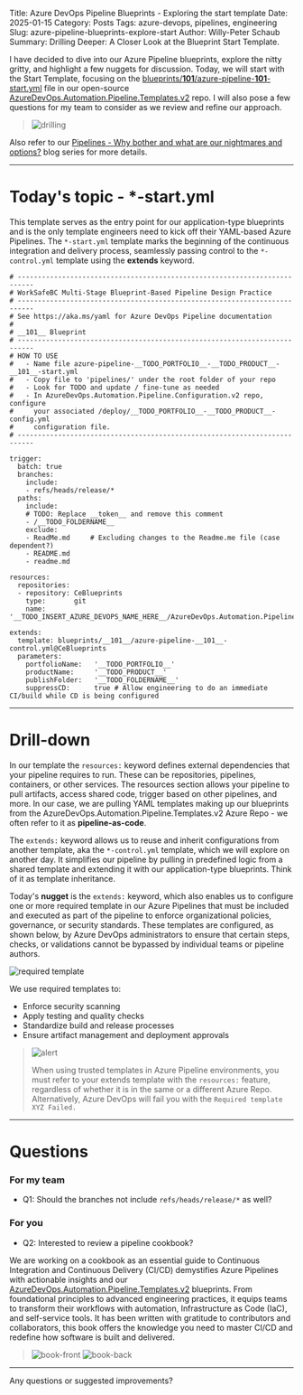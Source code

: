 Title: Azure DevOps Pipeline Blueprints - Exploring the start template
Date: 2025-01-15
Category: Posts
Tags: azure-devops, pipelines, engineering
Slug: azure-pipeline-blueprints-explore-start
Author: Willy-Peter Schaub
Summary: Drilling Deeper: A Closer Look at the Blueprint Start Template.

I have decided to dive into our Azure Pipeline blueprints, explore the nitty gritty, and highlight a few nuggets for discussion. Today, we will start with the Start Template, focusing on the [blueprints/__101__/azure-pipeline-__101__-start.yml](https://github.com/WorkSafeBC-Common-Engineering/AzureDevOps.Automation.Pipeline.Templates.v2/blob/master/blueprints/__101__/azure-pipeline-__101__-start.yml) file in our open-source [AzureDevOps.Automation.Pipeline.Templates.v2](https://github.com/WorkSafeBC-Common-Engineering/AzureDevOps.Automation.Pipeline.Templates.v2) repo. I will also pose a few questions for my team to consider as we review and refine our approach.

> ![drilling](../images/azure-pipeline-blueprints-explore-start-1.png)

Also refer to our [Pipelines - Why bother and what are our nightmares and options?](/why-pipelines-part1.html) blog series for more details.

---

# Today's topic - *-start.yml

This template serves as the entry point for our application-type blueprints and is the only template engineers need to kick off their YAML-based Azure Pipelines. The ```*-start.yml``` template marks the beginning of the continuous integration and delivery process, seamlessly passing control to the ```*-control.yml``` template using the **extends** keyword.

```
# --------------------------------------------------------------------------
# WorkSafeBC Multi-Stage Blueprint-Based Pipeline Design Practice
# --------------------------------------------------------------------------
# See https://aka.ms/yaml for Azure DevOps Pipeline documentation
#
# __101__ Blueprint
# --------------------------------------------------------------------------
# HOW TO USE
#   - Name file azure-pipeline-__TODO_PORTFOLIO__-__TODO_PRODUCT__-__101__-start.yml
#   - Copy file to 'pipelines/' under the root folder of your repo
#   - Look for TODO and update / fine-tune as needed
#   - In AzureDevOps.Automation.Pipeline.Configuration.v2 repo, configure
#     your associated /deploy/__TODO_PORTFOLIO__-__TODO_PRODUCT__-config.yml
#     configuration file.
# --------------------------------------------------------------------------

trigger:
  batch: true
  branches:
    include:
    - refs/heads/release/*
  paths:
    include:
    # TODO: Replace __token__ and remove this comment
    - /__TODO_FOLDERNAME__ 
    exclude:
    - ReadMe.md     # Excluding changes to the Readme.me file (case dependent?)
    - README.md
    - readme.md
    
resources:
  repositories:
  - repository: CeBlueprints
    type:       git
    name:       '__TODO_INSERT_AZURE_DEVOPS_NAME_HERE__/AzureDevOps.Automation.Pipeline.Templates.v2'

extends:
  template: blueprints/__101__/azure-pipeline-__101__-control.yml@CeBlueprints
  parameters:
    portfolioName:   '__TODO_PORTFOLIO__'
    productName:     '__TODO_PRODUCT__'
    publishFolder:   '__TODO_FOLDERNAME__'
    suppressCD:      true # Allow engineering to do an immediate CI/build while CD is being configured
```

---

# Drill-down

In our template the ```resources:``` keyword defines external dependencies that your pipeline requires to run. These can be repositories, pipelines, containers, or other services. The resources section allows your pipeline to pull artifacts, access shared code, trigger based on other pipelines, and more. In our case, we are pulling YAML templates making up our blueprints from the AzureDevOps.Automation.Pipeline.Templates.v2 Azure Repo - we often refer to it as **pipeline-as-code**.

The ```extends:``` keyword allows us to reuse and inherit configurations from another template, aka the ```*-control.yml``` template, which we will explore on another day. It simplifies our pipeline by pulling in predefined logic from a shared template and extending it with our application-type blueprints. Think of it as template inheritance.

Today's **nugget** is the ```extends:``` keyword, which also enables us to configure one or more required template in our Azure Pipelines that must be included and executed as part of the pipeline to enforce organizational policies, governance, or security standards. These templates are configured, as shown below, by Azure DevOps administrators to ensure that certain steps, checks, or validations cannot be bypassed by individual teams or pipeline authors.

![required template](../images/azure-pipeline-blueprints-explore-start-4.png)

We use required templates to:

- Enforce security scanning
- Apply testing and quality checks
- Standardize build and release processes
- Ensure artifact management and deployment approvals

>
> ![alert](../images/alert-tiny.png)
>
> When using trusted templates in Azure Pipeline environments, you must refer to your extends template with the ```resources:``` feature, regardless of whether it is in the same or a different Azure Repo. Alternatively, Azure DevOps will fail you with the ```Required template XYZ Failed.```
>

---

# Questions

### For my team

- Q1: Should the branches not include ```refs/heads/release/*``` as well?

### For you

- Q2: Interested to review a pipeline cookbook?

We are working on a cookbook as an essential guide to Continuous Integration and Continuous Delivery (CI/CD) demystifies Azure Pipelines with actionable insights and our [AzureDevOps.Automation.Pipeline.Templates.v2](https://github.com/WorkSafeBC-Common-Engineering/AzureDevOps.Automation.Pipeline.Templates.v2) blueprints. From foundational principles to advanced engineering practices, it equips teams to transform their workflows with automation, Infrastructure as Code (IaC), and self-service tools. It has been written with gratitude to contributors and collaborators, this book offers the knowledge you need to master CI/CD and redefine how software is built and delivered.

> ![book-front](../images/azure-pipeline-blueprints-explore-start-2.png) ![book-back](../images/azure-pipeline-blueprints-explore-start-3.png)

---

Any questions or suggested improvements?
